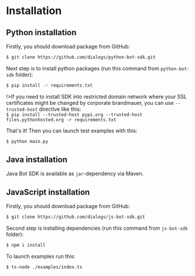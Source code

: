 # Installation

## Python installation

Firstly, you should download package from GitHub:

```bash
$ git clone https://github.com/dialogs/python-bot-sdk.git
```

Next step is to install python packages (run this command from `python-bot-sdk` folder):

```bash
$ pip install -r requirements.txt
```

!>If you need to install SDK into restricted domain network where your SSL certificates might be changed by corporate brandmauer,
    you can use ``--trusted-host`` directive like this:  
    ``$ pip install --trusted-host pypi.org --trusted-host files.pythonhosted.org -r requirements.txt``


That's it! Then you can launch test examples with this:
```bash
$ python main.py
```

## Java installation

Java Bot SDK is available as ``jar``-dependency via Maven.

## JavaScript installation

Firstly, you should download package from GitHub:

```bash
$ git clone https://github.com/dialogs/js-bot-sdk.git
```

Second step is installing dependencies (run this command from `js-bot-sdk` folder):

```bash
$ npm i install
```

To launch examples run this:

```bash
$ ts-node ./examples/index.ts
```
